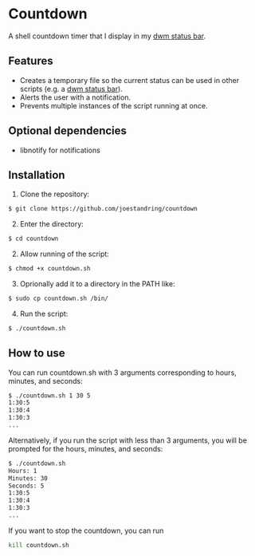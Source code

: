 # Countdown
A shell countdown timer that I display in my [dwm status bar](https://github.com/joestandring/dotfiles).
## Features
* Creates a temporary file so the current status can be used in other scripts (e.g. a [dwm status bar](https://github.com/joestandring/dotfiles)).
* Alerts the user with a notification.
* Prevents multiple instances of the script running at once.
## Optional dependencies
* libnotify for notifications
## Installation
1. Clone the repository:
```sh
$ git clone https://github.com/joestandring/countdown
```
2. Enter the directory:
```sh
$ cd countdown
```
2. Allow running of the script:
```sh
$ chmod +x countdown.sh
```
3. Oprionally add it to a directory in the PATH like:
```sh
$ sudo cp countdown.sh /bin/
```
4. Run the script:
```sh
$ ./countdown.sh
```
## How to use
You can run countdown.sh with 3 arguments corresponding to hours, minutes, and seconds:
```sh
$ ./countdown.sh 1 30 5
1:30:5
1:30:4
1:30:3
...
```
Alternatively, if you run the script with less than 3 arguments, you will be prompted for the hours, minutes, and seconds:
```sh
$ ./countdown.sh
Hours: 1
Minutes: 30
Seconds: 5
1:30:5
1:30:4
1:30:3
...
```
If you want to stop the countdown, you can run
```sh
kill countdown.sh
```
